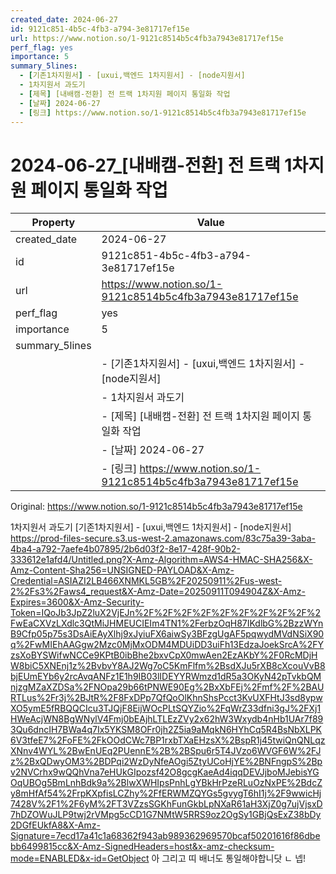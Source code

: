 ```yaml
---
created_date: 2024-06-27
id: 9121c851-4b5c-4fb3-a794-3e81717ef15e
url: https://www.notion.so/1-9121c8514b5c4fb3a7943e81717ef15e
perf_flag: yes
importance: 5
summary_5lines:
  - [기존1차지원서] - [uxui,백엔드 1차지원서] - [node지원서]
  - 1차지원서 과도기
  - [제목] [내배캠-전환] 전 트랙 1차지원 페이지 통일화 작업
  - [날짜] 2024-06-27
  - [링크] https://www.notion.so/1-9121c8514b5c4fb3a7943e81717ef15e
---
```


# 2024-06-27_[내배캠-전환] 전 트랙 1차지원 페이지 통일화 작업

| Property | Value |
| --- | --- |
| created_date | 2024-06-27 |
| id | 9121c851-4b5c-4fb3-a794-3e81717ef15e |
| url | https://www.notion.so/1-9121c8514b5c4fb3a7943e81717ef15e |
| perf_flag | yes |
| importance | 5 |
| summary_5lines | |
|  | - [기존1차지원서] - [uxui,백엔드 1차지원서] - [node지원서] |
|  | - 1차지원서 과도기 |
|  | - [제목] [내배캠-전환] 전 트랙 1차지원 페이지 통일화 작업 |
|  | - [날짜] 2024-06-27 |
|  | - [링크] https://www.notion.so/1-9121c8514b5c4fb3a7943e81717ef15e |

Original: https://www.notion.so/1-9121c8514b5c4fb3a7943e81717ef15e

1차지원서 과도기
[기존1차지원서] - [uxui,백엔드 1차지원서] - [node지원서] 
https://prod-files-secure.s3.us-west-2.amazonaws.com/83c75a39-3aba-4ba4-a792-7aefe4b07895/2b6d03f2-8e17-428f-90b2-333612e1afd4/Untitled.png?X-Amz-Algorithm=AWS4-HMAC-SHA256&X-Amz-Content-Sha256=UNSIGNED-PAYLOAD&X-Amz-Credential=ASIAZI2LB466XNMKL5GB%2F20250911%2Fus-west-2%2Fs3%2Faws4_request&X-Amz-Date=20250911T094904Z&X-Amz-Expires=3600&X-Amz-Security-Token=IQoJb3JpZ2luX2VjEJn%2F%2F%2F%2F%2F%2F%2F%2F%2F%2FwEaCXVzLXdlc3QtMiJHMEUCIEIm4TN1%2FerbzOqH87IKdlbG%2BzzWYnB9Cfp05p75s3DsAiEAyXlhj9xJyiuFX6aiwSy3BFzgUgAF5pqwydMVdNSiX90q%2FwMIEhAAGgw2Mzc0MjMxODM4MDUiDD3uiFh13EdzaJoekSrcA%2FYzsXoBYSWifwNCCe9KPtB0ibBhe2bxvCpX0mwAen2EzAKbY%2F0RcMDjHW8biC5XNEnj1z%2BvbvY8AJ2Wg7oC5KmFlfm%2BsdXJu5rXB8cXcouVvB8bjEUmEYb6y2rcAvqANFz1E1h9IB03lIDEYYRWmzd1dR5a3OKyN42pTvkbQMnjzgMZaXZDSa%2FNOpa29b66tPNWE90Eg%2BxXbFEj%2Fmf%2F%2BAURTLus%2Fr3j%2BJtR%2F8FxDPp7QfQoOlKhnShsPcct3KvUXFHtJ3sd8ypwXO5ymE5fRBQQCIcu3TJQjF8EijWOcPLtSQYZio%2FqWrZ33dfni3gJ%2FXj1HWeAcjWN8BgWNylV4Fmj0bEAjhLTLEzZVy2x62hW3Wxydb4nHb1UAr7f893Qu6dncIH7BWa4q7Ix5YKSM8OFr0jh2Z5ia9aMqkN6HYhCq5R4BsNbXLPK6V3tfeE7%2FoFE%2FkOOdCWc7BP1rxbTXaEHzsX%2BspR1j45twiQnQNLqzXNnv4WYL%2BwEnUEq2PUennE%2B%2BSpu6r5T4JVzo6WVGF6W%2FJz%2BxQDwyOM3%2BDPqi2WzDyNfeAOgi5ZtyUCoHjYE%2BNFngpS%2Bpv2NVCrhx9wQQhVna7eHUkGIpozsf42O8gcgKaeAd4iqqDEVJjboMJebisYGOqUBOg5BmLnhBdk9a%2BlwXWHIpsPnhLgYBkHrPzeRLuOzNxPE%2BdcZy8mHfAf54%2FrpKXpfisLCZhy%2FfERWMZQYGs5gvygT6hI1j%2F9wwicHj7428V%2F1%2F6yM%2FT3VZzsSGKhFunGkbLpNXaR61aH3XjZ0g7ujVjsxD7hDZOWuJLP9twj2rVMpg5cCD1G7NMtW5RRS9oz2OgSy1GBjQsExZ38bDy2DGfEUkfA8&X-Amz-Signature=7ecd17a41c1a68362f943ab989362969570bcaf50201616f86dbebb6499815cc&X-Amz-SignedHeaders=host&x-amz-checksum-mode=ENABLED&x-id=GetObject
아 그리고 띠 배너도 통일해야합니닷
ㄴ 넵!
